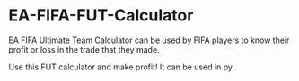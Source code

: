 # EA-FIFA-FUT-Calculator
EA FIFA Ultimate Team Calculator can be used by FIFA players to know their profit or loss in the trade that they made.

Use this FUT calculator and make profit! It can be used in py.
